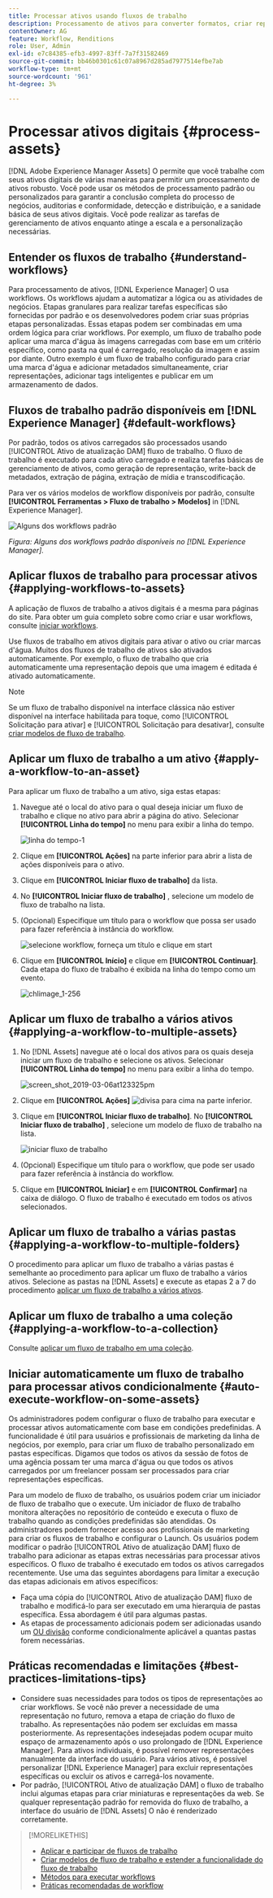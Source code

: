 ```yaml
---
title: Processar ativos usando fluxos de trabalho
description: Processamento de ativos para converter formatos, criar representações, gerenciar ativos, validar ativos e executar fluxos de trabalho.
contentOwner: AG
feature: Workflow, Renditions
role: User, Admin
exl-id: e7c84385-efb3-4997-83ff-7a7f31582469
source-git-commit: bb46b0301c61c07a8967d285ad7977514efbe7ab
workflow-type: tm+mt
source-wordcount: '961'
ht-degree: 3%

---
```


# Processar ativos digitais {#process-assets}

[!DNL Adobe Experience Manager Assets] O permite que você trabalhe com seus ativos digitais de várias maneiras para permitir um processamento de ativos robusto. Você pode usar os métodos de processamento padrão ou personalizados para garantir a conclusão completa do processo de negócios, auditorias e conformidade, detecção e distribuição, e a sanidade básica de seus ativos digitais. Você pode realizar as tarefas de gerenciamento de ativos enquanto atinge a escala e a personalização necessárias.

## Entender os fluxos de trabalho {#understand-workflows}

Para processamento de ativos, [!DNL Experience Manager] O usa workflows. Os workflows ajudam a automatizar a lógica ou as atividades de negócios. Etapas granulares para realizar tarefas específicas são fornecidas por padrão e os desenvolvedores podem criar suas próprias etapas personalizadas. Essas etapas podem ser combinadas em uma ordem lógica para criar workflows. Por exemplo, um fluxo de trabalho pode aplicar uma marca d&#39;água às imagens carregadas com base em um critério específico, como pasta na qual é carregado, resolução da imagem e assim por diante. Outro exemplo é um fluxo de trabalho configurado para criar uma marca d&#39;água e adicionar metadados simultaneamente, criar representações, adicionar tags inteligentes e publicar em um armazenamento de dados.

## Fluxos de trabalho padrão disponíveis em [!DNL Experience Manager] {#default-workflows}

Por padrão, todos os ativos carregados são processados usando [!UICONTROL Ativo de atualização DAM] fluxo de trabalho. O fluxo de trabalho é executado para cada ativo carregado e realiza tarefas básicas de gerenciamento de ativos, como geração de representação, write-back de metadados, extração de página, extração de mídia e transcodificação.

Para ver os vários modelos de workflow disponíveis por padrão, consulte **[!UICONTROL Ferramentas > Fluxo de trabalho > Modelos]** in [!DNL Experience Manager].

![Alguns dos workflows padrão](assets/aem-default-workflows.png)

*Figura: Alguns dos workflows padrão disponíveis no [!DNL Experience Manager].*

## Aplicar fluxos de trabalho para processar ativos {#applying-workflows-to-assets}

A aplicação de fluxos de trabalho a ativos digitais é a mesma para páginas do site. Para obter um guia completo sobre como criar e usar workflows, consulte [iniciar workflows](/help/sites-authoring/workflows-participating.md).

Use fluxos de trabalho em ativos digitais para ativar o ativo ou criar marcas d&#39;água. Muitos dos fluxos de trabalho de ativos são ativados automaticamente. Por exemplo, o fluxo de trabalho que cria automaticamente uma representação depois que uma imagem é editada é ativado automaticamente.

>[!NOTE]
>
>Se um fluxo de trabalho disponível na interface clássica não estiver disponível na interface habilitada para toque, como [!UICONTROL Solicitação para ativar] e [!UICONTROL Solicitação para desativar], consulte [criar modelos de fluxo de trabalho](/help/sites-developing/workflows-models.md#classic2touchui).

## Aplicar um fluxo de trabalho a um ativo {#apply-a-workflow-to-an-asset}

<!-- 
TBD: Add animated GIF for these steps instead of all these screenshots.
-->
Para aplicar um fluxo de trabalho a um ativo, siga estas etapas:

1. Navegue até o local do ativo para o qual deseja iniciar um fluxo de trabalho e clique no ativo para abrir a página do ativo. Selecionar **[!UICONTROL Linha do tempo]** no menu para exibir a linha do tempo.

   ![linha do tempo-1](assets/timeline.png)

1. Clique em **[!UICONTROL Ações]** na parte inferior para abrir a lista de ações disponíveis para o ativo.

1. Clique em **[!UICONTROL Iniciar fluxo de trabalho]** da lista.

1. No **[!UICONTROL Iniciar fluxo de trabalho]** , selecione um modelo de fluxo de trabalho na lista.

1. (Opcional) Especifique um título para o workflow que possa ser usado para fazer referência à instância do workflow.

   ![selecione workflow, forneça um título e clique em start](assets/start-workflow.png)

1. Clique em **[!UICONTROL Início]** e clique em **[!UICONTROL Continuar]**. Cada etapa do fluxo de trabalho é exibida na linha do tempo como um evento.

   ![chlimage_1-256](assets/chlimage_1-52.png)

## Aplicar um fluxo de trabalho a vários ativos {#applying-a-workflow-to-multiple-assets}

1. No [!DNL Assets] navegue até o local dos ativos para os quais deseja iniciar um fluxo de trabalho e selecione os ativos. Selecionar **[!UICONTROL Linha do tempo]** no menu para exibir a linha do tempo.

   ![screen_shot_2019-03-06at123325pm](assets/chlimage_1-136.png)

1. Clique em **[!UICONTROL Ações]** ![divisa para cima](assets/do-not-localize/chevron-up-icon.png) na parte inferior.
1. Clique em **[!UICONTROL Iniciar fluxo de trabalho]**. No **[!UICONTROL Iniciar fluxo de trabalho]** , selecione um modelo de fluxo de trabalho na lista.

   ![iniciar fluxo de trabalho](assets/start-workflow.png)

1. (Opcional) Especifique um título para o workflow, que pode ser usado para fazer referência à instância do workflow.
1. Clique em **[!UICONTROL Iniciar]** e em **[!UICONTROL Confirmar]** na caixa de diálogo. O fluxo de trabalho é executado em todos os ativos selecionados.

## Aplicar um fluxo de trabalho a várias pastas {#applying-a-workflow-to-multiple-folders}

O procedimento para aplicar um fluxo de trabalho a várias pastas é semelhante ao procedimento para aplicar um fluxo de trabalho a vários ativos. Selecione as pastas na [!DNL Assets] e execute as etapas 2 a 7 do procedimento [aplicar um fluxo de trabalho a vários ativos](/help/assets/assets-workflow.md#applying-a-workflow-to-multiple-assets).

## Aplicar um fluxo de trabalho a uma coleção {#applying-a-workflow-to-a-collection}

Consulte [aplicar um fluxo de trabalho em uma coleção](/help/assets/manage-collections.md#running-a-workflow-on-a-collection).

## Iniciar automaticamente um fluxo de trabalho para processar ativos condicionalmente {#auto-execute-workflow-on-some-assets}

Os administradores podem configurar o fluxo de trabalho para executar e processar ativos automaticamente com base em condições predefinidas. A funcionalidade é útil para usuários e profissionais de marketing da linha de negócios, por exemplo, para criar um fluxo de trabalho personalizado em pastas específicas. Digamos que todos os ativos da sessão de fotos de uma agência possam ter uma marca d&#39;água ou que todos os ativos carregados por um freelancer possam ser processados para criar representações específicas.

Para um modelo de fluxo de trabalho, os usuários podem criar um iniciador de fluxo de trabalho que o execute. Um iniciador de fluxo de trabalho monitora alterações no repositório de conteúdo e executa o fluxo de trabalho quando as condições predefinidas são atendidas. Os administradores podem fornecer acesso aos profissionais de marketing para criar os fluxos de trabalho e configurar o Launch. Os usuários podem modificar o padrão [!UICONTROL Ativo de atualização DAM] fluxo de trabalho para adicionar as etapas extras necessárias para processar ativos específicos. O fluxo de trabalho é executado em todos os ativos carregados recentemente. Use uma das seguintes abordagens para limitar a execução das etapas adicionais em ativos específicos:

* Faça uma cópia do [!UICONTROL Ativo de atualização DAM] fluxo de trabalho e modificá-lo para ser executado em uma hierarquia de pastas específica. Essa abordagem é útil para algumas pastas.
* As etapas de processamento adicionais podem ser adicionadas usando um [OU divisão](/help/sites-developing/workflows-step-ref.md#or-split) conforme condicionalmente aplicável a quantas pastas forem necessárias.

## Práticas recomendadas e limitações {#best-practices-limitations-tips}

* Considere suas necessidades para todos os tipos de representações ao criar workflows. Se você não prever a necessidade de uma representação no futuro, remova a etapa de criação do fluxo de trabalho. As representações não podem ser excluídas em massa posteriormente. As representações indesejadas podem ocupar muito espaço de armazenamento após o uso prolongado de [!DNL Experience Manager]. Para ativos individuais, é possível remover representações manualmente da interface do usuário. Para vários ativos, é possível personalizar [!DNL Experience Manager] para excluir representações específicas ou excluir os ativos e carregá-los novamente.
* Por padrão, [!UICONTROL Ativo de atualização DAM] o fluxo de trabalho inclui algumas etapas para criar miniaturas e representações da web. Se qualquer representação padrão for removida do fluxo de trabalho, a interface do usuário de [!DNL Assets] O não é renderizado corretamente.

>[!MORELIKETHIS]
>
>* [Aplicar e participar de fluxos de trabalho](/help/sites-authoring/workflows.md)
>* [Criar modelos de fluxo de trabalho e estender a funcionalidade do fluxo de trabalho](/help/sites-developing/workflows.md)
>* [Métodos para executar workflows](/help/sites-administering/workflows-starting.md)
>* [Práticas recomendadas de workflow](/help/sites-developing/workflows-best-practices.md)

